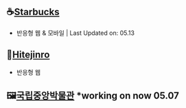 ## ☕[Starbucks](https://youbine.github.io/Webpage_CloneCoding/Starbucks/index.html)

- 반응형 웹 & 모바일 | Last Updated on: 05.13 

## 🍺[Hitejinro](https://youbine.github.io/Webpage_CloneCoding/Hitejinro/index.html)

- 반응형 웹

## 🖼[국립중앙박물관](https://youbine.github.io/Webpage_CloneCoding/Museum/index.html) \*working on now 05.07
